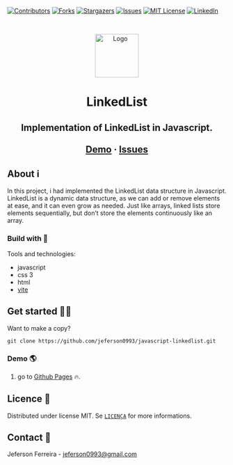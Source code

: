 
[![Contributors][contributors-shield]][contributors-url]
[![Forks][forks-shield]][forks-url]
[![Stargazers][stars-shield]][stars-url]
[![Issues][issues-shield]][issues-url]
[![MIT License][license-shield]][license-url]
[![LinkedIn][linkedin-shield]][linkedin-url]


<!-- PROJECT LOGO -->
<br />
<p align="center">
  <a href="https://github.com/jeferson0993/javascript-linkedlist">
    <img src="https://user-images.githubusercontent.com/29678099/102724065-83263880-42eb-11eb-8625-37935126a86e.png" alt="Logo" width="100" height="100">
  </a>
  
  <h1 align="center">LinkedList</h1>

  <h2 align="center">
    Implementation of LinkedList in Javascript. <br /><br />
    <a href="https://jeferson0993.github.io/javascript-linkedlist/">Demo</a>
    ·
    <a href="https://github.com/jeferson0993/javascript-linkedlist/issues">Issues</a>
  </h2>
</p>


<!-- Sobre o projeto -->
## About ℹ️

In this project, i had implemented the LinkedList data structure in Javascript. LinkedList is a dynamic data structure, as we can add or remove elements at ease, and it can even grow as needed. Just like arrays, linked lists store elements sequentially, but don’t store the elements continuously like an array.


<!-- Construido com -->
### Build with 🧰

Tools and technologies:
* javascript
* css 3
* html
* [vite](https://vitejs.dev)


<!-- Começando -->
## Get started 🏃‍♂️

Want to make a copy?
```
git clone https://github.com/jeferson0993/javascript-linkedlist.git
```

<!-- Demonstração -->
### Demo 🌎

1. go to [Github Pages](https://jeferson0993.github.io/javascript-linkedlist/) :fire:.


<!-- Licença -->
## Licence 📑

Distributed under license MIT. Se [`LICENÇA`](https://github.com/jeferson0993/javascript-linkedlist/blob/main/LICENSE) for more informations.


<!-- Contato -->
## Contact 📧

Jeferson Ferreira - jeferson0993@gmail.com


<!-- MARKDOWN LINKS & IMAGES -->
<!-- https://www.markdownguide.org/basic-syntax/#reference-style-links -->
[contributors-shield]: https://img.shields.io/github/contributors/jeferson0993/javascript-linkedlist.svg?style=for-the-badge
[contributors-url]: https://github.com/jeferson0993/javascript-linkedlist/graphs/contributors
[forks-shield]: https://img.shields.io/github/forks/jeferson0993/javascript-linkedlist.svg?style=for-the-badge
[forks-url]: https://github.com/jeferson0993/javascript-linkedlist/network/members
[stars-shield]: https://img.shields.io/github/stars/jeferson0993/javascript-linkedlist.svg?style=for-the-badge
[stars-url]: https://github.com/jeferson0993/javascript-linkedlist/stargazers
[issues-shield]: https://img.shields.io/github/issues/jeferson0993/javascript-linkedlist.svg?style=for-the-badge
[issues-url]: https://github.com/jeferson0993/javascript-linkedlist/issues
[license-shield]: https://img.shields.io/github/license/jeferson0993/javascript-linkedlist.svg?style=for-the-badge
[license-url]: https://github.com/jeferson0993/javascript-linkedlist/blob/main/LICENSE
[linkedin-shield]: https://img.shields.io/badge/-LinkedIn-black.svg?style=for-the-badge&logo=linkedin&colorB=555
[linkedin-url]: https://www.linkedin.com/in/jeferson-ferreira-4a036b143/
[product-screenshot]: https://user-images.githubusercontent.com/29678099/108445253-d446a000-723a-11eb-902b-cbde2357adb3.png
[converter-screenshot]: https://user-images.githubusercontent.com/29678099/108445403-196ad200-723b-11eb-9ce9-77b1c2cd0672.png
